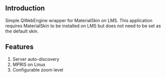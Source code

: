 Introduction
------------

Simple QWebEngine wrapper for MaterialSkin on LMS. This application requires
MaterialSkin to be installed on LMS but does not need to be set as the default
skin.


Features
--------

1. Server auto-discovery
2. MPRIS on Linux
3. Configurable zoom level
